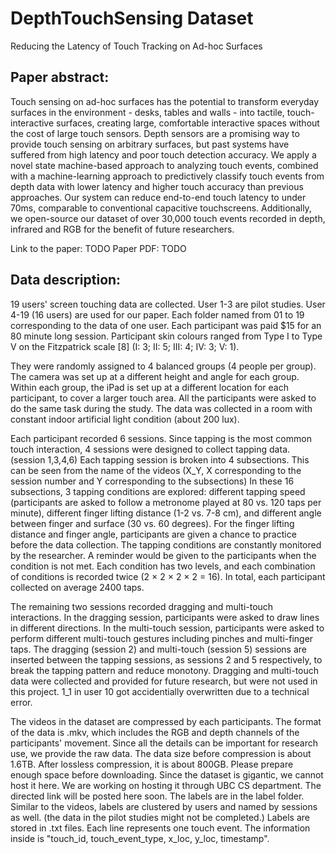 # DepthTouchSensing Dataset
Reducing the Latency of Touch Tracking on Ad-hoc Surfaces

## Paper abstract: 
Touch sensing on ad-hoc surfaces has the potential to transform everyday surfaces in the environment - desks, tables and walls - into
tactile, touch-interactive surfaces, creating large, comfortable interactive spaces without the cost of large touch sensors. Depth sensors
are a promising way to provide touch sensing on arbitrary surfaces, but past systems have suffered from high latency and poor touch
detection accuracy. We apply a novel state machine-based approach to analyzing touch events, combined with a machine-learning
approach to predictively classify touch events from depth data with lower latency and higher touch accuracy than previous approaches.
Our system can reduce end-to-end touch latency to under 70ms, comparable to conventional capacitive touchscreens. Additionally, we
open-source our dataset of over 30,000 touch events recorded in depth, infrared and RGB for the benefit of future researchers.

Link to the paper: TODO
Paper PDF: TODO

## Data description:
19 users' screen touching data are collected. 
User 1-3 are pilot studies. User 4-19 (16 users) are used for our paper. Each folder named from 01 to 19 corresponding to the data of one user.
Each participant was paid $15 for an 80 minute long session. 
Participant skin colours ranged from Type I to Type V on the Fitzpatrick scale [8] (I: 3; II: 5; III: 4; IV: 3; V: 1). 

They were randomly assigned to 4 balanced groups (4 people per group). The camera was set up at a different height and angle for each group. 
Within each group, the iPad is set up at a different location for each participant, to cover a larger touch area. 
All the participants were asked to do the same task during the study. The data was collected in a room with constant indoor artificial light condition (about 200 lux).

Each participant recorded 6 sessions. Since tapping is the most common touch interaction, 4 sessions were designed to collect tapping data. (session 1,3,4,6)
Each tapping session is broken into 4 subsections. This can be seen from the name of the videos (X_Y, X corresponding to the session number and Y corresponding to the subsections)
In these 16 subsections, 3 tapping conditions are explored: different tapping speed (participants are asked to follow a metronome played at 80 vs. 120 taps per minute),
different finger lifting distance (1-2 vs. 7-8 cm), and different angle between finger and surface (30 vs. 60 degrees).
For the finger lifting distance and finger angle, participants are given a chance to practice before the data collection.
The tapping conditions are constantly monitored by the researcher. A reminder would be given to the participants
when the condition is not met. Each condition has two levels, and each combination of conditions is recorded twice
(2 × 2 × 2 × 2 = 16). In total, each participant collected on average 2400 taps. 

The remaining two sessions recorded dragging and multi-touch interactions. In the dragging session, participants were asked to draw lines in different
directions. In the multi-touch session, participants were asked to perform different multi-touch gestures including pinches and multi-finger taps. 
The dragging (session 2) and multi-touch (session 5) sessions are inserted between the tapping sessions, as
sessions 2 and 5 respectively, to break the tapping pattern and reduce monotony. Dragging and multi-touch data were
collected and provided for future research, but were not used in this project.
1_1 in user 10 got accidentially overwritten due to a technical error. 

The videos in the dataset are compressed by each participants. The format of the data is .mkv, which includes the RGB and depth channels of the participants' movement. Since all the details can be important for research use, we provide the raw data. The data size before compression is about 1.6TB. After lossless compression, it is about 800GB. Please prepare enough space before downloading. Since the dataset is gigantic, we cannot host it here. We are working on hosting it through UBC CS department. The directed link will be posted here soon.
The labels are in the label folder. Similar to the videos, labels are clustered by users and named by sessions as well. (the data in the pilot studies might not be completed.) Labels are stored in .txt files. Each line represents one touch event. The information inside is "touch_id, touch_event_type, x_loc, y_loc, timestamp".

